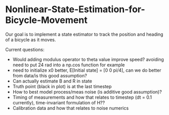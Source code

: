 # Nonlinear-State-Estimation-for-Bicycle-Movement
Our goal is to implement a state estimator to track the position and heading of a bicycle as it moves.

Current questions:
- Would adding modulus operator to theta value improve speed? avoiding need to put 24 rad into a np.cos function for example
- need to initialize x0 better, E[Initial state] = [0 0 pi/4], can we do better from data/is this good assumption?
- Can actually estimate B and R in state
- Truth point (black in plot) is at the last timestep
- How to best model process/meas noise (is additive good assumption)?
- Timing of measurements and how that relates to timestep (dt = 0.1 currently), time-invariant formulation of H??
- Calibration data and how that relates to noise numerics
